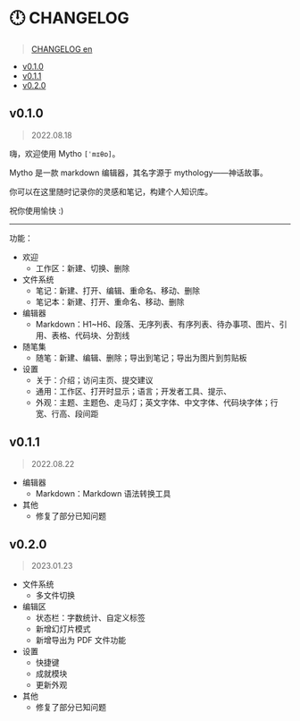 # 🕛 CHANGELOG

> [CHANGELOG en](CHANGELOG-en.md)

- [v0.1.0](#v010)
- [v0.1.1](#v011)
- [v0.2.0](#v020)

## v0.1.0

> 2022.08.18

嗨，欢迎使用 Mytho `[ˈmɪθɒ]`。

Mytho 是一款 markdown 编辑器，其名字源于 mythology——神话故事。

你可以在这里随时记录你的灵感和笔记，构建个人知识库。

祝你使用愉快 :)

---

功能：

- 欢迎
  - 工作区：新建、切换、删除
- 文件系统
  - 笔记：新建、打开、编辑、重命名、移动、删除
  - 笔记本：新建、打开、重命名、移动、删除
- 编辑器
  - Markdown：H1~H6、段落、无序列表、有序列表、待办事项、图片、引用、表格、代码块、分割线
- 随笔集
  - 随笔：新建、编辑、删除；导出到笔记；导出为图片到剪贴板
- 设置
  - 关于：介绍；访问主页、提交建议
  - 通用：工作区、打开时显示；语言；开发者工具、提示、
  - 外观：主题、主题色、走马灯；英文字体、中文字体、代码块字体；行宽、行高、段间距

## v0.1.1

> 2022.08.22

- 编辑器
  - Markdown：Markdown 语法转换工具
- 其他
  - 修复了部分已知问题

## v0.2.0

> 2023.01.23

- 文件系统
  - 多文件切换
- 编辑区
  - 状态栏：字数统计、自定义标签
  - 新增幻灯片模式
  - 新增导出为 PDF 文件功能
- 设置
  - 快捷键
  - 成就模块
  - 更新外观
- 其他
  - 修复了部分已知问题
